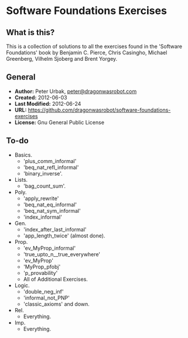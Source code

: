 Software Foundations Exercises
====================

## What is this?
This is a collection of solutions to all the exercises found in the 'Software
Foundations' book by Benjamin C. Pierce, Chris Casingho, Michael Greenberg,
Vilhelm Sjoberg and Brent Yorgey.

## General

- **Author:** Peter Urbak, peter@dragonwasrobot.com
- **Created:** 2012-06-03
- **Last Modified:** 2012-06-24
- **URL:** https://github.com/dragonwasrobot/software-foundations-exercises
- **License:** Gnu General Public License

## To-do

- Basics.
  - 'plus_comm_informal'
  - 'beq_nat_refl_informal'
  - 'binary_inverse'.
- Lists.
  - 'bag_count_sum'.
- Poly.
  - 'apply_rewrite'
  - 'beq_nat_eq_informal'
  - 'beq_nat_sym_informal'
  - 'index_informal'
- Gen.
  - 'index_after_last_informal'
  - 'app_length_twice' (almost done).
- Prop.
  - 'ev_MyProp_informal'
  - 'true_upto_n__true_everywhere'
  - 'ev_MyProp'
  - 'MyProp_pfobj'
  - 'p_provability'
  - All of Additional Exercises.
- Logic.
  - 'double_neg_inf'
  - 'informal_not_PNP'
  - 'classic_axioms' and down.
- Rel.
  - Everything.
- Imp.
  - Everything.